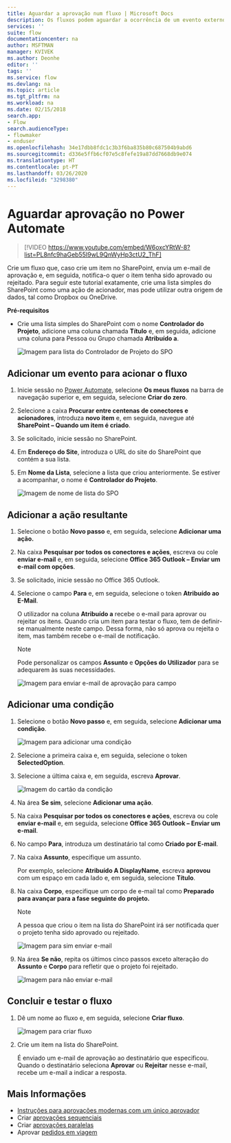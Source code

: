```yaml
---
title: Aguardar a aprovação num fluxo | Microsoft Docs
description: Os fluxos podem aguardar a ocorrência de um evento externo, tal como um utilizador aprovar ou rejeitar uma alteração, antes de efetuar uma ação, tal como enviar notificação da decisão.
services: ''
suite: flow
documentationcenter: na
author: MSFTMAN
manager: KVIVEK
ms.author: Deonhe
editor: ''
tags: ''
ms.service: flow
ms.devlang: na
ms.topic: article
ms.tgt_pltfrm: na
ms.workload: na
ms.date: 02/15/2018
search.app:
- Flow
search.audienceType:
- flowmaker
- enduser
ms.openlocfilehash: 34e17dbb8fdc1c3b3f6ba835b80c687504b9abd6
ms.sourcegitcommit: d336e5ffb6cf07e5c8fefe19a87dd7668db9e074
ms.translationtype: HT
ms.contentlocale: pt-PT
ms.lasthandoff: 03/26/2020
ms.locfileid: "3298380"
---
```

# <a name="wait-for-approval-in-power-automate"></a>Aguardar aprovação no Power Automate


> [!VIDEO https://www.youtube.com/embed/W6oxcYRtW-8?list=PL8nfc9haGeb55I9wL9QnWyHp3ctU2_ThF]
>


Crie um fluxo que, caso crie um item no SharePoint, envia um e-mail de aprovação e, em seguida, notifica-o quer o item tenha sido aprovado ou rejeitado. Para seguir este tutorial exatamente, crie uma lista simples do SharePoint como uma ação de acionador, mas pode utilizar outra origem de dados, tal como Dropbox ou OneDrive.

**Pré-requisitos**

* Crie uma lista simples do SharePoint com o nome **Controlador do Projeto**, adicione uma coluna chamada **Título** e, em seguida, adicione uma coluna para Pessoa ou Grupo chamada **Atribuído a**.

   ![Imagem para lista do Controlador de Projeto do SPO](./media/wait-for-approvals/project-tracker.png)

## <a name="add-an-event-to-trigger-the-flow"></a>Adicionar um evento para acionar o fluxo

1. Inicie sessão no [Power Automate](https://flow.microsoft.com), selecione **Os meus fluxos** na barra de navegação superior e, em seguida, selecione **Criar do zero**.

1. Selecione a caixa **Procurar entre centenas de conectores e acionadores**, introduza **novo item** e, em seguida, navegue até **SharePoint – Quando um item é criado**.

1. Se solicitado, inicie sessão no SharePoint.
1. Em **Endereço do Site**, introduza o URL do site do SharePoint que contém a sua lista.

1. Em **Nome da Lista**, selecione a lista que criou anteriormente. Se estiver a acompanhar, o nome é **Controlador do Projeto**.

    ![Imagem de nome de lista do SPO](./media/wait-for-approvals/SPO-list-name.png)

## <a name="add-the-resulting-action"></a>Adicionar a ação resultante

1. Selecione o botão **Novo passo** e, em seguida, selecione **Adicionar uma ação.**

1. Na caixa **Pesquisar por todos os conectores e ações**, escreva ou cole **enviar e-mail** e, em seguida, selecione **Office 365 Outlook – Enviar um e-mail com opções**.

1. Se solicitado, inicie sessão no Office 365 Outlook.

1. Selecione o campo **Para** e, em seguida, selecione o token **Atribuído ao E-Mail**.

    O utilizador na coluna **Atribuído a** recebe o e-mail para aprovar ou rejeitar os itens. Quando cria um item para testar o fluxo, tem de definir-se manualmente neste campo. Dessa forma, não só aprova ou rejeita o item, mas também recebe o e-mail de notificação.

    > [!NOTE]
    > Pode personalizar os campos **Assunto** e **Opções do Utilizador** para se adequarem às suas necessidades.

    ![Imagem para enviar e-mail de aprovação para campo](./media/wait-for-approvals/send-approval-email-to.png)

## <a name="add-a-condition"></a>Adicionar uma condição

1. Selecione o botão **Novo passo** e, em seguida, selecione **Adicionar uma condição**.

    ![Imagem para adicionar uma condição](./media/wait-for-approvals/add-a-condition.png)
1. Selecione a primeira caixa e, em seguida, selecione o token **SelectedOption**.
1. Selecione a última caixa e, em seguida, escreva **Aprovar**.

    ![Imagem do cartão da condição](./media/wait-for-approvals/condition-card-2.png)

1. Na área **Se sim**, selecione **Adicionar uma ação**.

1. Na caixa **Pesquisar por todos os conectores e ações**, escreva ou cole **enviar e-mail** e, em seguida, selecione **Office 365 Outlook – Enviar um e-mail**.

1. No campo **Para**, introduza um destinatário tal como **Criado por E-mail**.

1. Na caixa **Assunto**, especifique um assunto.

    Por exemplo, selecione **Atribuído A DisplayName**, escreva **aprovou** com um espaço em cada lado e, em seguida, selecione **Título**.

1. Na caixa **Corpo**, especifique um corpo de e-mail tal como **Preparado para avançar para a fase seguinte do projeto.**

    > [!NOTE]
    > A pessoa que criou o item na lista do SharePoint irá ser notificada quer o projeto tenha sido aprovado ou rejeitado.

    ![Imagem para sim enviar e-mail](./media/wait-for-approvals/if-yes-send-email-card-3.png)

1. Na área **Se não**, repita os últimos cinco passos exceto alteração do **Assunto** e **Corpo** para refletir que o projeto foi rejeitado.

     ![Imagem para não enviar e-mail](./media/wait-for-approvals/no-send-email-2.png)

## <a name="finish-and-test-your-flow"></a>Concluir e testar o fluxo

1. Dê um nome ao fluxo e, em seguida, selecione **Criar fluxo**.

     ![Imagem para criar fluxo](./media/wait-for-approvals/create-flow.png)
1. Crie um item na lista do SharePoint.

    É enviado um e-mail de aprovação ao destinatário que especificou. Quando o destinatário seleciona **Aprovar** ou **Rejeitar** nesse e-mail, recebe um e-mail a indicar a resposta.

## <a name="learn-more"></a>Mais Informações

* [Instruções para aprovações modernas com um único aprovador](modern-approvals.md)
* Criar [aprovações sequenciais](sequential-modern-approvals.md)
* Criar [aprovações paralelas](parallel-modern-approvals.md)
* Aprovar [pedidos em viagem](mobile-approvals.md)
